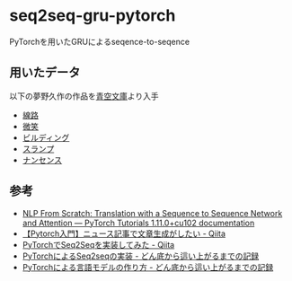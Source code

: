 # seq2seq-gru-pytorch
PyTorchを用いたGRUによるseqence-to-seqence  

## 用いたデータ
以下の夢野久作の作品を[青空文庫](https://www.aozora.gr.jp/index.html)より入手
+ [線路](https://www.aozora.gr.jp/cards/000096/card46697.html)
+ [微笑](https://www.aozora.gr.jp/cards/000096/card2379.html)
+ [ビルディング](https://www.aozora.gr.jp/cards/000096/card915.html)
+ [スランプ](https://www.aozora.gr.jp/cards/000096/card2134.html)
+ [ナンセンス](https://www.aozora.gr.jp/cards/000096/card2127.html)

## 参考
+ [NLP From Scratch: Translation with a Sequence to Sequence Network and Attention — PyTorch Tutorials 1.11.0+cu102 documentation](https://pytorch.org/tutorials/intermediate/seq2seq_translation_tutorial.html)
+ [【Pytorch入門】ニュース記事で文章生成がしたい - Qiita](https://qiita.com/hcpmiyuki/items/c6afc037518542cfe410)
+ [PyTorchでSeq2Seqを実装してみた - Qiita](https://qiita.com/m__k/items/b18756628575b177b545)
+ [PyTorchによるSeq2seqの実装 - どん底から這い上がるまでの記録](https://www.pytry3g.com/entry/pytorch-seq2seq#%E3%83%86%E3%82%B9%E3%83%88%E3%81%99%E3%82%8B)
+ [PyTorchによる言語モデルの作り方 - どん底から這い上がるまでの記録](https://www.pytry3g.com/entry/PyTorch%E3%81%A7%E8%A8%80%E8%AA%9E%E3%83%A2%E3%83%87%E3%83%AB#%E6%96%87%E5%8D%98%E4%BD%8D%E3%81%A7%E3%81%AE%E5%AE%9F%E8%A3%85)
